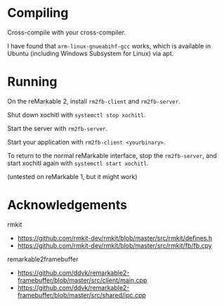 # Compiling

Cross-compile with your cross-compiler.

I have found that `arm-linux-gnueabihf-gcc` works, which is available in 
Ubuntu (including Windows Subsystem for Linux) via apt.

# Running

On the reMarkable 2, install `rm2fb-client` and `rm2fb-server`.

Shut down xochitl with `systemctl stop xochitl`.

Start the server with `rm2fb-server`.

Start your application with `rm2fb-client <yourbinary>`.

To return to the normal reMarkable interface, stop the `rm2fb-server`, and start
xochitl again with `systemctl start xochitl`.

(untested on reMarkable 1, but it might work)

# Acknowledgements

rmkit

* https://github.com/rmkit-dev/rmkit/blob/master/src/rmkit/defines.h
* https://github.com/rmkit-dev/rmkit/blob/master/src/rmkit/fb/fb.cpy

remarkable2framebuffer

* https://github.com/ddvk/remarkable2-framebuffer/blob/master/src/client/main.cpp
* https://github.com/ddvk/remarkable2-framebuffer/blob/master/src/shared/ipc.cpp

